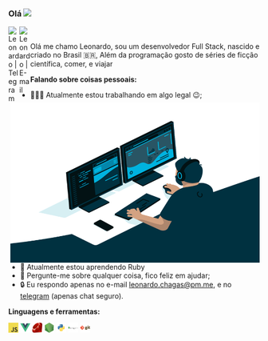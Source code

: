 ### Olá <img src="https://media.giphy.com/media/hvRJCLFzcasrR4ia7z/giphy.gif" width="25px">
<a href="https://t.me/leonardocoffee2">
  <img align="left" alt="Leonardo | Telegram" width="22px" src="https://cdn.jsdelivr.net/npm/simple-icons@v3/icons/telegram.svg" />
</a>
<a href="mailto://leonardo.chagas@pm.me">
  <img align="left" alt="Leonardo | E-mail" width="22px" src="https://cdn.jsdelivr.net/npm/simple-icons@v3/icons/protonmail.svg" />
</a>
<br />

Olá me chamo Leonardo, sou um desenvolvedor Full Stack, nascido e criado no Brasil 🇧🇷, Além da programação gosto de séries de ficção científica, comer, e viajar

  <img align="right" alt="GIF" src="https://github.com/leonardocoffee/leonardocoffee/blob/master/code.gif?raw=true" width="500" height="320" />
  
**Falando sobre coisas pessoais:**

- 👨🏽‍💻 Atualmente estou trabalhando em algo legal :wink:;
- 🌱 Atualmente estou aprendendo Ruby
- 💬 Pergunte-me sobre qualquer coisa, fico feliz em ajudar;
- 🔒 Eu respondo apenas no e-mail [leonardo.chagas@pm.me](mailto://leonardo.chagas@pm.me), e no [telegram](https://t.me/leonardocoffee) (apenas chat seguro).

**Linguagens e ferramentas:**  

<code><img height="20" src="https://raw.githubusercontent.com/github/explore/80688e429a7d4ef2fca1e82350fe8e3517d3494d/topics/javascript/javascript.png"></code>
<code><img height="20" src="https://raw.githubusercontent.com/github/explore/80688e429a7d4ef2fca1e82350fe8e3517d3494d/topics/vue/vue.png"></code>
<code><img height="20" src="https://raw.githubusercontent.com/github/explore/5c058a388828bb5fde0bcafd4bc867b5bb3f26f3/topics/ruby/ruby.png"></code>
<code><img height="20" src="https://raw.githubusercontent.com/github/explore/80688e429a7d4ef2fca1e82350fe8e3517d3494d/topics/nodejs/nodejs.png"></code>
<code><img height="20" src="https://raw.githubusercontent.com/github/explore/80688e429a7d4ef2fca1e82350fe8e3517d3494d/topics/python/python.png"></code>
<code><img height="20" src="https://raw.githubusercontent.com/github/explore/80688e429a7d4ef2fca1e82350fe8e3517d3494d/topics/mongodb/mongodb.png"></code>
<code><img height="20" src="https://raw.githubusercontent.com/github/explore/80688e429a7d4ef2fca1e82350fe8e3517d3494d/topics/git/git.png"></code>

